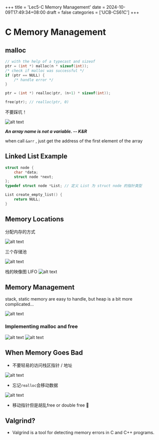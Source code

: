 +++
title = 'Lec5-C Memory Management'
date = 2024-10-09T17:49:34+08:00
draft = false
categories = ['UCB-CS61C']
+++
# C Memory Management
## malloc
```c
// with the help of a typecast and sizeof 
ptr = (int *) malloc(n * sizeof(int));
/* check if malloc was successful */
if (ptr == NULL) {
    /* handle error */
}
```

```c
ptr = (int *) realloc(ptr, (n+1) * sizeof(int));

free(ptr); // realloc(ptr, 0)
```

不要踩坑！

![alt text](image.png)

***An array name is not a variable. -- K&R***

when call `&arr` , just get the address of the first element of the array


## Linked List Example
```c
struct node {
    char *data;
    struct node *next;
};
typedef struct node *List; // 定义 List 为 struct node 的指针类型

List create_empty_list() {
    return NULL;
}
```


## Memory Locations

分配内存的方式

![alt text](image-1.png)

三个存储池

![alt text](image-2.png)

栈的映像图 LIFO
![alt text](image-3.png)


## Memory Management 

stack, static memory are easy to handle, but heap is a bit more complicated...

![alt text](image-4.png)

### Implementing malloc and free
![alt text](image-5.png)
![alt text](image-6.png)

## When Memory Goes Bad
- 不要轻易的访问栈区指针 / 地址

![alt text](image-7.png)

- 忘记`realloc`会移动数据

![alt text](image-8.png)

- 移动指针但是胡乱free or double free :exploding_head:

## Valgrind?
- Valgrind is a tool for detecting memory errors in C and C++ programs.

## 
